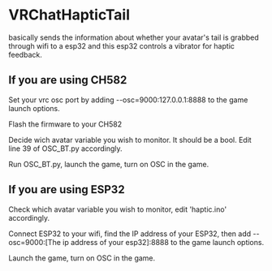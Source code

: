 # VRChatHapticTail
basically sends the information about whether your avatar's tail is grabbed through wifi to a esp32 and this esp32 controls a vibrator for haptic feedback.

## If you are using CH582
Set your vrc osc port by adding --osc=9000:127.0.0.1:8888 to the game launch options.

Flash the firmware to your CH582

Decide wich avatar variable you wish to monitor. It should be a bool. Edit line 39 of OSC_BT.py accordingly.

Run OSC_BT.py, launch the game, turn on OSC in the game.

## If you are using ESP32
Check which avatar variable you wish to monitor, edit 
'haptic.ino' accordingly.

Connect ESP32 to your wifi, find the IP address of your ESP32, then add --osc=9000:[The ip address of your esp32]:8888 to the game launch options.

Launch the game, turn on OSC in the game.

